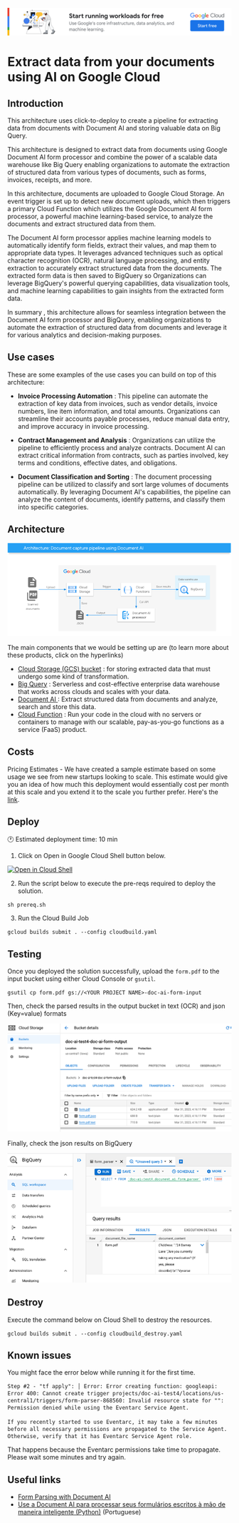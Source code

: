 [![banner](../banner.png)](https://cloud.google.com/?utm_source=github&utm_medium=referral&utm_campaign=GCP&utm_content=packages_repository_banner)

# Extract data from your documents using AI on Google Cloud

## Introduction

This architecture uses click-to-deploy to create a pipeline for extracting data from documents with Document AI and storing valuable data on Big Query.

This architecture is designed to extract data from documents using Google Document AI form processor and combine the power of a scalable data warehouse like Big Query enabling organizations to automate the extraction of structured data from various types of documents, such as forms, invoices, receipts, and more. 

In this architecture, documents are uploaded to Google Cloud Storage. An event trigger is set up to detect new document uploads, which then triggers a primary Cloud Function which utilizes the Google Document AI form processor, a powerful machine learning-based service, to analyze the documents and extract structured data from them.

The Document AI form processor applies machine learning models to automatically identify form fields, extract their values, and map them to appropriate data types. It leverages advanced techniques such as optical character recognition (OCR), natural language processing, and entity extraction to accurately extract structured data from the documents. The extracted form data is then saved to BigQuery so Organizations can leverage BigQuery's powerful querying capabilities, data visualization tools, and machine learning capabilities to gain insights from the extracted form data. 

In summary , this architecture allows for seamless integration between the Document AI form processor and BigQuery, enabling organizations to automate the extraction of structured data from documents and leverage it for various analytics and decision-making purposes.

## Use cases
These are some examples of the use cases you can build on top of this architecture:

* __Invoice Processing Automation__ : This pipeline can automate the extraction of key data from invoices, such as vendor details, invoice numbers, line item information, and total amounts. Organizations can streamline their accounts payable processes, reduce manual data entry, and improve accuracy in invoice processing.

* __Contract Management and Analysis__ : Organizations can utilize the pipeline to efficiently process and analyze contracts. Document AI can extract critical information from contracts, such as parties involved, key terms and conditions, effective dates, and obligations.

* __Document Classification and Sorting__ : The document processing pipeline can be utilized to classify and sort large volumes of documents automatically. By leveraging Document AI's capabilities, the pipeline can analyze the content of documents, identify patterns, and classify them into specific categories.


## Architecture

<p align="center"><img src="architecture.png"></p>

The main components that we would be setting up are (to learn more about these products, click on the hyperlinks)

* [Cloud Storage (GCS) bucket](https://cloud.google.com/storage/) : for storing extracted data that must undergo some kind of transformation.
* [Big Query](https://cloud.google.com/bigquery) : Serverless and cost-effective enterprise data warehouse that works across clouds and scales with your data.
* [Document AI ](https://cloud.google.com/document-ai) : Extract structured data from documents and analyze, search and store this data. 
* [Cloud Function](https://cloud.google.com/functions) : Run your code in the cloud with no servers or containers to manage with our scalable, pay-as-you-go functions as a service (FaaS) product.

## Costs

Pricing Estimates - We have created a sample estimate based on some usage we see from new startups looking to scale. This estimate would give you an idea of how much this deployment would essentially cost per month at this scale and you extend it to the scale you further prefer. Here's the [link](https://cloud.google.com/products/calculator/#id=7e79b4d5-7060-4ab4-a78e-d81dadc8a9fb).

## Deploy

:clock1: Estimated deployment time: 10 min

1. Click on Open in Google Cloud Shell button below.

<a href="https://ssh.cloud.google.com/cloudshell/editor?cloudshell_git_repo=https://github.com/GoogleCloudPlatform/click-to-deploy-solutions&cloudshell_workspace=document-ai&cloudshell_open_in_editor=terraform/terraform.tfvars" target="_new">
    <img alt="Open in Cloud Shell" src="https://gstatic.com/cloudssh/images/open-btn.svg">
</a>

2. Run the script below to execute the pre-reqs required to deploy the solution.
```
sh prereq.sh
```

3. Run the Cloud Build Job
```
gcloud builds submit . --config cloudbuild.yaml
```

## Testing 

Once you deployed the solution successfully, upload the `form.pdf` to the input bucket using either Cloud Console or `gsutil`.
```
gsutil cp form.pdf gs://<YOUR PROJECT NAME>-doc-ai-form-input
```

Then, check the parsed results in the output bucket in text (OCR) and json (Key=value) formats

![gcs_results](gcs_results.png)

Finally, check the json results on BigQuery

![bq_results](bq_results.png)

## Destroy
Execute the command below on Cloud Shell to destroy the resources.
```
gcloud builds submit . --config cloudbuild_destroy.yaml
```

## Known issues

You might face the error below while running it for the first time.

```
Step #2 - "tf apply": │ Error: Error creating function: googleapi: Error 400: Cannot create trigger projects/doc-ai-test4/locations/us-central1/triggers/form-parser-868560: Invalid resource state for "": Permission denied while using the Eventarc Service Agent.

If you recently started to use Eventarc, it may take a few minutes before all necessary permissions are propagated to the Service Agent. Otherwise, verify that it has Eventarc Service Agent role.
```

That happens because the Eventarc permissions take time to propagate. Please wait some minutes and try again.

## Useful links
- [Form Parsing with Document AI](https://codelabs.developers.google.com/codelabs/docai-form-parser-v1-python#0)
- [Use a Document AI para processar seus formulários escritos à mão de maneira inteligente (Python)](https://codelabs.developers.google.com/codelabs/docai-form-parser-v3-python?hl=pt-br#0) (Portuguese)


